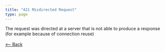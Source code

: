 ```yaml
---
title: "421 Misdirected Request"
type: page
---
```

The request was directed at a server that is not able to produce a response (for example because of connection reuse)<br /><br />[<-- Back](../../http_codes.md)